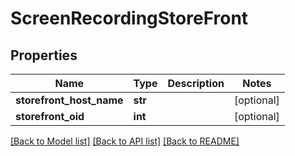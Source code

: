 # ScreenRecordingStoreFront

## Properties
Name | Type | Description | Notes
------------ | ------------- | ------------- | -------------
**storefront_host_name** | **str** |  | [optional] 
**storefront_oid** | **int** |  | [optional] 

[[Back to Model list]](../README.md#documentation-for-models) [[Back to API list]](../README.md#documentation-for-api-endpoints) [[Back to README]](../README.md)


